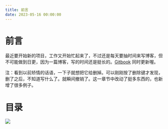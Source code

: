 ```yaml
---
title: 前言
date: 2023-05-16 00:00:00
---
```


# 前言 #

最近要开始新的项目，工作又开始忙起来了，不过还是每天要抽时间来写博客，但不可能做到日更，因为一篇博客，写的时间还是挺长的。[Gitbook](https://www.readwithu.com/) 同时更新喔。

注：看到以前矫情的话语，一下子就想把它给删掉。可以刚刚按了删除键才发现，删了之后，不知道写什么了。就瞬间撤销了。这一章节中改动了挺多东西的，也新增了很多例子。

# 目录 #

![](https://minio.testwn.com/img/blog/168425314692072.png)